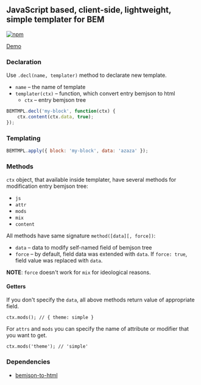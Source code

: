 ## JavaScript based, client-side, lightweight, simple templater for BEM
[![npm](https://img.shields.io/npm/v/bemtmpl.svg?style=flat-square)](bemtmpl)

[Demo](http://truerenton.github.io/BEMTMPL/editor/)

### Declaration
Use `.decl(name, templater)` method to declarate new template.

* `name` – the name of template
* `templater(ctx)` – function, which convert entry bemjson to html
  * `ctx` – entry bemjson tree

```javascript
BEMTMPL.decl('my-block', function(ctx) {
    ctx.content(ctx.data, true);
});
```

### Templating
```javascript
BEMTMPL.apply({ block: 'my-block', data: 'azaza' });
```

### Methods
`ctx` object, that available inside templater, have several methods for modification entry
bemjson tree:

* `js`
* `attr`
* `mods`
* `mix`
* `content`

All methods have same signature `method([data][, force])`:

* `data` – data to modify self-named field of bemjson tree
* `force` – by default, field data was extended with `data`. If `force: true`, field value was replaced with `data`.

**NOTE**: `force` doesn't work for `mix` for ideological reasons.

#### Getters
If you don't specify the `data`, all above methods return value of appropriate field.

`ctx.mods(); // { theme: simple }`

For `attrs` and `mods` you can specify the name of attribute or modifier that you want to get.

`ctx.mods('theme'); // 'simple'`


### Dependencies
* [bemjson-to-html](https://github.com/floatdrop/bemjson-to-html)
